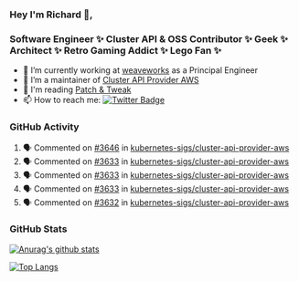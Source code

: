 ### Hey I'm Richard 👋, 

<h3 align="left">Software Engineer ✨ Cluster API & OSS Contributor ✨ Geek ✨ Architect ✨ Retro Gaming Addict ✨ Lego Fan ✨</h3>

- 🔭 I’m currently working at [weaveworks](https://github.com/weaveworks) as a Principal Engineer
- 👯 I’m a maintainer of [Cluster API Provider AWS](https://github.com/kubernetes-sigs/cluster-api-provider-aws)
- 💬 I'm reading [Patch & Tweak](https://bjooks.com/products/patch-tweak-exploring-modular-synthesis)
- 📫 How to reach me: [![Twitter Badge](https://img.shields.io/badge/-@fruit_case-00acee?style=flat&logo=Twitter&logoColor=white)](https://twitter.com/intent/follow?screen_name=fruit_case "Follow on Twitter")

### GitHub Activity 

<!--START_SECTION:activity-->
1. 🗣 Commented on [#3646](https://github.com/kubernetes-sigs/cluster-api-provider-aws/issues/3646) in [kubernetes-sigs/cluster-api-provider-aws](https://github.com/kubernetes-sigs/cluster-api-provider-aws)
2. 🗣 Commented on [#3633](https://github.com/kubernetes-sigs/cluster-api-provider-aws/issues/3633) in [kubernetes-sigs/cluster-api-provider-aws](https://github.com/kubernetes-sigs/cluster-api-provider-aws)
3. 🗣 Commented on [#3633](https://github.com/kubernetes-sigs/cluster-api-provider-aws/issues/3633) in [kubernetes-sigs/cluster-api-provider-aws](https://github.com/kubernetes-sigs/cluster-api-provider-aws)
4. 🗣 Commented on [#3633](https://github.com/kubernetes-sigs/cluster-api-provider-aws/issues/3633) in [kubernetes-sigs/cluster-api-provider-aws](https://github.com/kubernetes-sigs/cluster-api-provider-aws)
5. 🗣 Commented on [#3632](https://github.com/kubernetes-sigs/cluster-api-provider-aws/issues/3632) in [kubernetes-sigs/cluster-api-provider-aws](https://github.com/kubernetes-sigs/cluster-api-provider-aws)
<!--END_SECTION:activity-->

### GitHub Stats

[![Anurag's github stats](https://github-readme-stats.vercel.app/api?username=richardcase&count_private=true&show_icons=true)](https://github.com/anuraghazra/github-readme-stats)

[![Top Langs](https://github-readme-stats.vercel.app/api/top-langs/?username=richardcase&hide=html&layout=compact)](https://github.com/anuraghazra/github-readme-stats)

